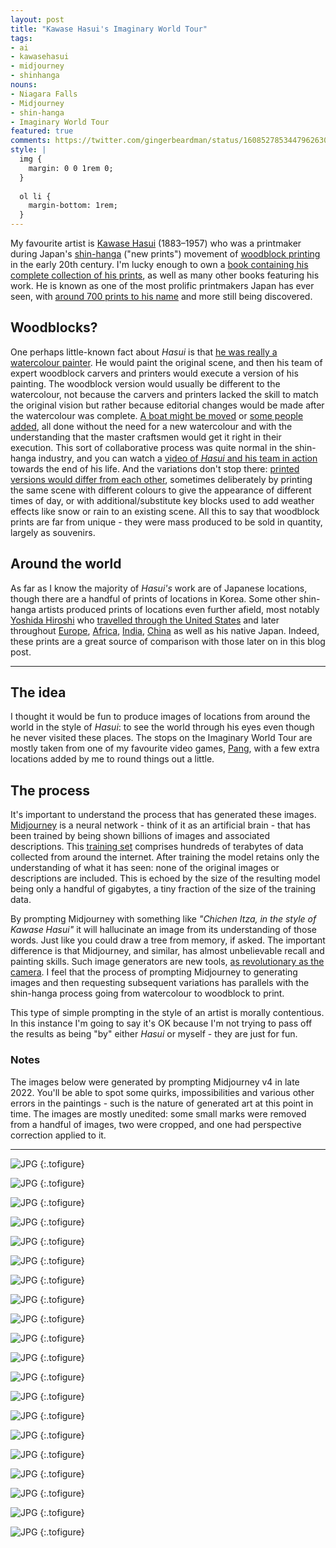 ```yaml
---
layout: post
title: "Kawase Hasui's Imaginary World Tour"
tags:
- ai
- kawasehasui
- midjourney
- shinhanga
nouns:
- Niagara Falls
- Midjourney
- shin-hanga
- Imaginary World Tour
featured: true
comments: https://twitter.com/gingerbeardman/status/1608527853447962630
style: |
  img {
    margin: 0 0 1rem 0;
  }
  
  ol li {
    margin-bottom: 1rem;
  }
---
```


My favourite artist is [Kawase Hasui](https://en.wikipedia.org/wiki/Hasui_Kawase) (1883–1957) who was a printmaker during Japan's [shin-hanga](https://en.wikipedia.org/wiki/Shin-hanga) ("new prints") movement of [woodblock printing](https://en.wikipedia.org/wiki/Woodblock_printing_in_Japan) in the early 20th century. I'm lucky enough to own a [book containing his complete collection of his prints](https://brill.com/display/title/13321?rskey=leTfwY&result=4), as well as many other books featuring his work. He is known as one of the most prolific printmakers Japan has ever seen, with [around 700 prints to his name](http://www.ukiyoe-gallery.com/gallery.htm) and more still being discovered.

## Woodblocks?

One perhaps little-known fact about *Hasui* is that [he was really a watercolour painter](http://shinhanga.net/hasuiwc.htm). He would paint the original scene, and then his team of expert woodblock carvers and printers would execute a version of his painting. The woodblock version would usually be different to the watercolour, not because the carvers and printers lacked the skill to match the original vision but rather because editorial changes would be made after the watercolour was complete. [A boat might be moved](http://shinhanga.net/ARThasui/wc/WCushibori.html) or [some people added](http://shinhanga.net/ARThasui/wc/WCsekiyado.html), all done without the need for a new watercolour and with the understanding that the master craftsmen would get it right in their execution. This sort of collaborative process was quite normal in the shin-hanga industry, and you can watch a [video of *Hasui* and his team in action](https://www.youtube.com/watch?v=BQmF3HHyWwI) towards the end of his life. And the variations don't stop there: [printed versions would differ from each other](http://shinhanga.net/hasuiwc.htm#4), sometimes deliberately by printing the same scene with different colours to give the appearance of different times of day, or with additional/substitute key blocks used to add weather effects like snow or rain to an existing scene. All this to say that woodblock prints are far from unique - they were mass produced to be sold in quantity, largely as souvenirs.

## Around the world

As far as I know the majority of *Hasui's* work are of Japanese locations, though there are a handful of prints of locations in Korea. Some other shin-hanga artists produced prints of locations even further afield, most notably [Yoshida Hiroshi](https://en.wikipedia.org/wiki/Hiroshi_Yoshida) who [travelled through the United States](https://www.scholten-japanese-art.com/printsH/811) and later throughout [Europe](https://www.artelino.com/articles/hiroshi_yoshida_europe.asp), [Africa](https://www.scholten-japanese-art.com/printsH/1055), [India](https://mogulesque.com/art/hiroshi-yoshida-india-pakistan-prints/), [China](https://commons.wikimedia.org/wiki/File:Yoshida_Hiroshi_-_Sochu_China.jpg) as well as his native Japan. Indeed, these prints are a great source of comparison with those later on in this blog post.

----

## The idea

I thought it would be fun to produce images of locations from around the world in the style of *Hasui*: to see the world through his eyes even though he never visited these places. The stops on the Imaginary World Tour are mostly taken from one of my favourite video games, [Pang](https://www.gingerbeardman.com/archive/pang/places.htm), with a few extra locations added by me to round things out a little.

## The process

It's important to understand the process that has generated these images. [Midjourney](https://en.wikipedia.org/wiki/Midjourney) is a neural network - think of it as an artificial brain - that has been trained by being shown billions of images and associated descriptions. This [training set](https://www.laion.ai) comprises hundreds of terabytes of data collected from around the internet. After training the model retains only the understanding of what it has seen: none of the original images or descriptions are included. This is echoed by the size of the resulting model being only a handful of gigabytes, a tiny fraction of the size of the training data. 

By prompting Midjourney with something like *"Chichen Itza, in the style of Kawase Hasui"* it will hallucinate an image from its understanding of those words. Just like you could draw a tree from memory, if asked. The important difference is that Midjourney, and similar, has almost unbelievable recall and painting skills. Such image generators are new tools, [as revolutionary as the camera](https://aestheticsforbirds.com/2022/11/02/ai-art-is-art/). I feel that the process of prompting Midjourney to generating images and then requesting subsequent variations has parallels with the shin-hanga process going from watercolour to woodblock to print.

This type of simple prompting in the style of an artist is morally contentious. In this instance I'm going to say it's OK because I'm not trying to pass off the results as being "by" either *Hasui* or myself - they are just for fun.

### Notes

The images below were generated by prompting Midjourney v4 in late 2022. You'll be able to spot some quirks, impossibilities and various other errors in the paintings - such is the nature of generated art at this point in time. The images are mostly unedited: some small marks were removed from a handful of images, two were cropped, and one had perspective correction applied to it.

----

![JPG](/images/posts/hasui-world-tour-01-japan-mt-fuji.jpg "Mount Fuji, Japan")
{:.tofigure}

![JPG](/images/posts/hasui-world-tour-02-china-great-wall.jpg "Great Wall, China")
{:.tofigure}

![JPG](/images/posts/hasui-world-tour-03-china-guilin.jpg "Guillin, China")
{:.tofigure}

![JPG](/images/posts/hasui-world-tour-04-thailand-wat-phra-kaew.jpg "Wat Phra Kaew, Thailand")
{:.tofigure}

![JPG](/images/posts/hasui-world-tour-05-cambodia-angkor-wat.jpg "Angkor Wat, Cambodia")
{:.tofigure}

![JPG](/images/posts/hasui-world-tour-06-australia-ayers-rock.jpg "Uluru, Australia")
{:.tofigure}

![JPG](/images/posts/hasui-world-tour-07-india-taj-mahal.jpg "Taj Mahal, India")
{:.tofigure}

![JPG](/images/posts/hasui-world-tour-08-russia-st-isaacs-cathedral.jpg "Saint Isaac's Cathedral, Russia")
{:.tofigure}

![JPG](/images/posts/hasui-world-tour-09-france-arc-de-triomphe.jpg "Arc de Triomphe, France")
{:.tofigure}

![JPG](/images/posts/hasui-world-tour-10-uk-houses-of-parliament.jpg "Houses of Parliament, United Kingdom")
{:.tofigure}

![JPG](/images/posts/hasui-world-tour-11-spain-sagrada-familia.jpg "Sagrada Família, Spain")
{:.tofigure}

![JPG](/images/posts/hasui-world-tour-12-italy-mount-vesuvius.jpg "Mount Vesuvius, Italy")
{:.tofigure}

![JPG](/images/posts/hasui-world-tour-13-greece-parthenon-acropolis.jpg "Parthenon on the Acropolis, Greece")
{:.tofigure}

![JPG](/images/posts/hasui-world-tour-14-egypt-giza-plateau.jpg "Giza Plateau, Egypt")
{:.tofigure}

![JPG](/images/posts/hasui-world-tour-15-tanzania-mount-kilimanjaro.jpg "Mount Kilimanjaro, Tanzania")
{:.tofigure}

![JPG](/images/posts/hasui-world-tour-16-usa-statue-of-liberty.jpg "Statue of Liberty, USA")
{:.tofigure}

![JPG](/images/posts/hasui-world-tour-17-mexico-chichen-itza.jpg "Chichén Itzá, Mexico")
{:.tofigure}

![JPG](/images/posts/hasui-world-tour-18-brazil-cristo-redentor.jpg "Cristo Redentor, Brazil")
{:.tofigure}

![JPG](/images/posts/hasui-world-tour-19-antarctica-aurora-australis.jpg "Aurora Australis, Antarctica")
{:.tofigure}

![JPG](/images/posts/hasui-world-tour-20-easter-island-space-moai.jpg "Moai, Easter Island")
{:.tofigure}
